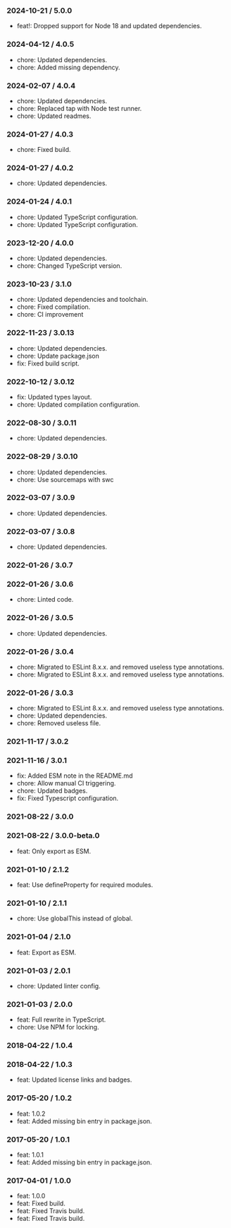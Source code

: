### 2024-10-21 / 5.0.0

- feat!: Dropped support for Node 18 and updated dependencies.

### 2024-04-12 / 4.0.5

- chore: Updated dependencies.
- chore: Added missing dependency.

### 2024-02-07 / 4.0.4

- chore: Updated dependencies.
- chore: Replaced tap with Node test runner.
- chore: Updated readmes.

### 2024-01-27 / 4.0.3

- chore: Fixed build.

### 2024-01-27 / 4.0.2

- chore: Updated dependencies.

### 2024-01-24 / 4.0.1

- chore: Updated TypeScript configuration.
- chore: Updated TypeScript configuration.

### 2023-12-20 / 4.0.0

- chore: Updated dependencies.
- chore: Changed TypeScript version.

### 2023-10-23 / 3.1.0

- chore: Updated dependencies and toolchain.
- chore: Fixed compilation.
- chore: CI improvement

### 2022-11-23 / 3.0.13

- chore: Updated dependencies.
- chore: Update package.json
- fix: Fixed build script.

### 2022-10-12 / 3.0.12

- fix: Updated types layout.
- chore: Updated compilation configuration.

### 2022-08-30 / 3.0.11

- chore: Updated dependencies.

### 2022-08-29 / 3.0.10

- chore: Updated dependencies.
- chore: Use sourcemaps with swc

### 2022-03-07 / 3.0.9

- chore: Updated dependencies.

### 2022-03-07 / 3.0.8

- chore: Updated dependencies.

### 2022-01-26 / 3.0.7


### 2022-01-26 / 3.0.6

- chore: Linted code.

### 2022-01-26 / 3.0.5

- chore: Updated dependencies.

### 2022-01-26 / 3.0.4

- chore: Migrated to ESLint 8.x.x. and removed useless type annotations.
- chore: Migrated to ESLint 8.x.x. and removed useless type annotations.

### 2022-01-26 / 3.0.3

- chore: Migrated to ESLint 8.x.x. and removed useless type annotations.
- chore: Updated dependencies.
- chore: Removed useless file.

### 2021-11-17 / 3.0.2


### 2021-11-16 / 3.0.1

- fix: Added ESM note in the README.md
- chore: Allow manual CI triggering.
- chore: Updated badges.
- fix: Fixed Typescript configuration.

### 2021-08-22 / 3.0.0


### 2021-08-22 / 3.0.0-beta.0

- feat: Only export as ESM.

### 2021-01-10 / 2.1.2

- feat: Use defineProperty for required modules.

### 2021-01-10 / 2.1.1

- chore: Use globalThis instead of global.

### 2021-01-04 / 2.1.0

- feat: Export as ESM.

### 2021-01-03 / 2.0.1

- chore: Updated linter config.

### 2021-01-03 / 2.0.0

- feat: Full rewrite in TypeScript.
- chore: Use NPM for locking.

### 2018-04-22 / 1.0.4


### 2018-04-22 / 1.0.3

- feat: Updated license links and badges.

### 2017-05-20 / 1.0.2

- feat: 1.0.2
- feat: Added missing bin entry in package.json.

### 2017-05-20 / 1.0.1

- feat: 1.0.1
- feat: Added missing bin entry in package.json.

### 2017-04-01 / 1.0.0

- feat: 1.0.0
- feat: Fixed build.
- feat: Fixed Travis build.
- feat: Fixed Travis build.

